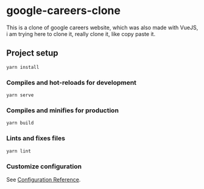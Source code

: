 # google-careers-clone

This is a clone of google careers website, which was also made with VueJS, i am trying here to clone it, really clone it, like copy paste it.

## Project setup
```
yarn install
```

### Compiles and hot-reloads for development
```
yarn serve
```

### Compiles and minifies for production
```
yarn build
```

### Lints and fixes files
```
yarn lint
```

### Customize configuration
See [Configuration Reference](https://cli.vuejs.org/config/).
